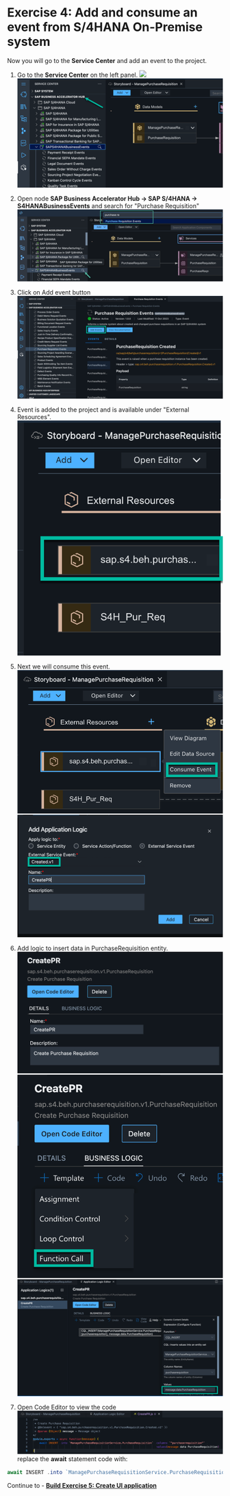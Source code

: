# Exercise 4: Add and consume an event from S/4HANA On-Premise system
Now you will go to the **Service Center** and add an event to the project.

1. Go to the **Service Center** on the left panel.
![](images/Event_000.png)
![](images/Event_001.png)

3. Open node **SAP Business Accelerator Hub -> SAP S/4HANA -> S4HANABusinessEvents** and search for "Purchase Requisition"
![](images/Event_002.png)

4. Click on Add event button
![](images/Event_009.png)

5. Event is added to the project and is available under "External Resources".
![](images/Event_003.png)

6. Next we will consume this event.
![](images/Event_004.png)
![](images/Event_010.png)

8. Add logic to insert data in PurchaseRequisition entity.
![](images/Event_005.png)
![](images/Event_006.png)
![](images/Event_007.png)

10. Open Code Editor to view the code
![](images/Event_008.png)
replace the **await** statement code with:
```js
await INSERT .into `ManagePurchaseRequisitionService.PurchaseRequisition` .entries({purchaserequisition:message.data.PurchaseRequisition});
```
Continue to - **[Build Exercise 5: Create UI application](../../../buildcode/exercises/ex5/README.md)**
